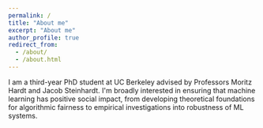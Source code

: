 ```yaml
---
permalink: /
title: "About me"
excerpt: "About me"
author_profile: true
redirect_from: 
  - /about/
  - /about.html
---
```


I am a third-year PhD student at UC Berkeley advised by Professors Moritz Hardt and Jacob Steinhardt. I'm broadly interested in ensuring that machine learning has positive social impact, from developing theoretical foundations for algorithmic fairness to empirical investigations into robustness of ML systems. 

